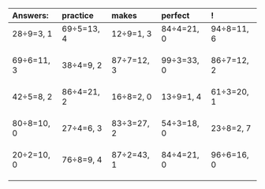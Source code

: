 | Answers: | practice | makes | perfect | ! |
| :--- | :--- | :--- | :--- | :--- |
| 28÷9=3, 1 | 69÷5=13, 4 | 12÷9=1, 3 | 84÷4=21, 0 | 94÷8=11, 6 | 
|   |   |   |   |   | 
|   |   |   |   |   | 
|   |   |   |   |   | 
| 69÷6=11, 3 | 38÷4=9, 2 | 87÷7=12, 3 | 99÷3=33, 0 | 86÷7=12, 2 | 
|   |   |   |   |   | 
|   |   |   |   |   | 
|   |   |   |   |   | 
| 42÷5=8, 2 | 86÷4=21, 2 | 16÷8=2, 0 | 13÷9=1, 4 | 61÷3=20, 1 | 
|   |   |   |   |   | 
|   |   |   |   |   | 
|   |   |   |   |   | 
| 80÷8=10, 0 | 27÷4=6, 3 | 83÷3=27, 2 | 54÷3=18, 0 | 23÷8=2, 7 | 
|   |   |   |   |   | 
|   |   |   |   |   | 
|   |   |   |   |   | 
| 20÷2=10, 0 | 76÷8=9, 4 | 87÷2=43, 1 | 84÷4=21, 0 | 96÷6=16, 0 | 
|   |   |   |   |   | 
|   |   |   |   |   | 
|   |   |   |   |   | 
